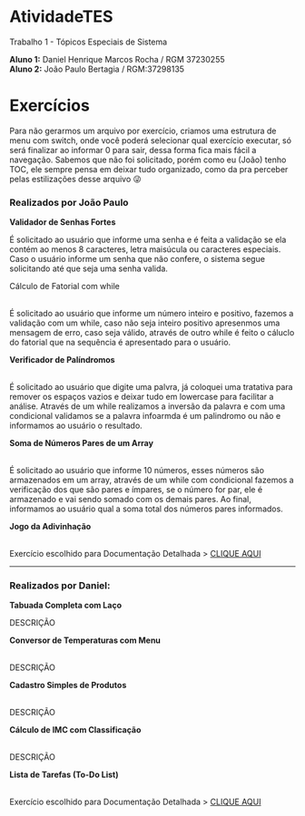 # AtividadeTES
Trabalho 1 - Tópicos Especiais de Sistema

<b>Aluno 1:</b> Daniel Henrique Marcos Rocha / RGM 37230255<br>
<b>Aluno 2:</b> João Paulo Bertagia / RGM:37298135

# Exercícios

Para não gerarmos um arquivo por exercício, criamos uma estrutura de menu com switch, onde você poderá selecionar qual exercício executar, só será finalizar ao informar 0 para sair, dessa forma fica mais fácil a navegação. Sabemos que não foi solicitado, porém como eu (João) tenho TOC, ele sempre pensa em deixar tudo organizado, como da pra perceber pelas estilizações desse arquivo 😜

<h3>Realizados por João Paulo</h3>

<b>Validador de Senhas Fortes</b><br>
<p style="text-align: left;">É solicitado ao usuário que informe uma senha e é feita a validação se ela contém ao menos 8 caracteres, letra maisúcula ou caracteres especiais. Caso o usuário informe um senha que não confere, o sistema segue solicitando até que seja uma senha valida.</p>
<b></b>Cálculo de Fatorial com while</b><br><br>
<p style="text-align: left;">É solicitado ao usuário que informe um número inteiro e positivo, fazemos a validação com um while, caso não seja inteiro positivo apresenmos uma mensagem de erro, caso seja válido, através de outro while é feito o cáluclo do fatorial que na sequência é apresentado para o usuário.</p>
<b>Verificador de Palíndromos</b><br><br>
<p style="text-align: left;">É solicitado ao usuário que digite uma palvra, já coloquei uma tratativa para remover os espaços vazios e deixar tudo em lowercase para facilitar a análise. Através de um while realizamos a inversão da palavra e com uma condicional validamos se a palavra infoarmda é um palindromo ou não e informamos ao usuário o resultado.</p>
<b>Soma de Números Pares de um Array</b><br><br>
<p style="text-align: left;">É solicitado ao usuário que informe 10 números, esses números são armazenados em um array, através de um while com condicional fazemos a verificação dos que são pares e ímpares, se o número for par, ele é armazenado e vai sendo somado com os demais pares. Ao final, informamos ao usuário qual a soma total dos números pares informados.</p>
<b>Jogo da Adivinhação</b><br><br>
<p style="text-align: left;">Exercício escolhido para Documentação Detalhada > <a href="https://github.com/jbertagia/AtividadeTES/blob/main/Documenta%C3%A7%C3%A3o%20Detalhada/Documentacao%20Detalhada%20Exercicio%2009.txt">CLIQUE AQUI</a></p>

<hr>
<h3>Realizados por Daniel:</h3>

<b>Tabuada Completa com Laço</b><br>
<p style="text-align: left;">DESCRIÇÃO</p>
<b>Conversor de Temperaturas com Menu</b><br><br>
<p style="text-align: left;">DESCRIÇÃO</p>
<b>Cadastro Simples de Produtos</b><br><br>
<p style="text-align: left;">DESCRIÇÃO</p>
<b>Cálculo de IMC com Classificação</b><br><br>
<p style="text-align: left;">DESCRIÇÃO</p>
<b>Lista de Tarefas (To-Do List)</b><br><br>
<p style="text-align: left;">Exercício escolhido para Documentação Detalhada > <a href="https://github.com/jbertagia/AtividadeTES/blob/main/Documenta%C3%A7%C3%A3o%20Detalhada/Documentacao%20Detalhada%20Exercicio%2010.txt">CLIQUE AQUI</a></p></p>
